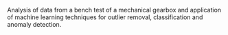Analysis of data from a bench test of a mechanical gearbox and application of machine learning techniques for outlier removal, classification and anomaly detection.
